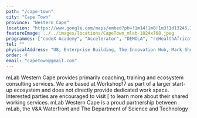 ```yaml
---
path: "/cape-town"
city: "Cape Town"
province: "Western Cape"
location: "https://www.google.com/maps/embed?pb=!1m14!1m8!1m3!1d13245.30265681491!2d18.417269!3d-33.907017!3m2!1i1024!2i768!4f13.1!3m3!1m2!1s0x0%3A0x230a41d4c120d038!2smLab%20Southern%20Africa!5e0!3m2!1sen!2sza!4v1620139431891!5m2!1sen!2sza"
featureImage: ../../images/locations/CapeTown_mlab-1024x768.jpeg
programmes: ["codeX Academy", "Accelerator", "DEMOLA", "reHealthAfrica"]
tel: ""
physicalAddress: "U8, Enterprise Building, The Innovation Hub, Mark Shuttleworth Street, Tshwane Pretoria, South Africa, 0087"
order: 4
email: "capetown@gmail.com"
---
```


mLab Western Cape provides primarily coaching, training and ecosystem consulting services. We are based at Workshop17 as part of a larger start-up ecosystem and does not directly provide dedicated work space. Interested parties are encouraged to visit [[](https://workshop17.co.za/va-waterfront) to learn more about their shared working services.
mLab Western Cape is a proud partnership between mLab, the V&A Waterfront and The Department of Science and Technology
